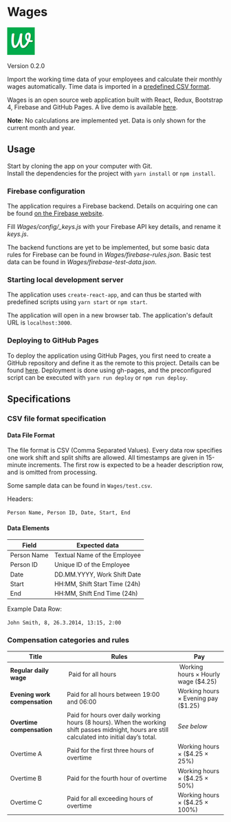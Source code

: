 # Wages

![Wages icon](./logo-64.png?raw=true "Wages")

Version 0.2.0

Import the working time data of your employees and calculate their monthly wages automatically. Time data is imported in a [predefined CSV format](#csv-file-format-specification).

Wages is an open source web application built with React, Redux, Bootstrap 4, Firebase and GitHub Pages. A live demo is available [here](https://tatuarvela.github.io/Wages/).

**Note:** No calculations are implemented yet. Data is only shown for the current month and year.

## Usage

Start by cloning the app on your computer with Git.  
Install the dependencies for the project with `yarn install` or `npm install`.

### Firebase configuration

The application requires a Firebase backend. Details on acquiring one can be found [on the Firebase website](https://firebase.google.com/).

Fill *Wages/config/_keys.js* with your Firebase API key details, and rename it *keys.js*.

The backend functions are yet to be implemented, but some basic data rules for Firebase can be found in *Wages/firebase-rules.json*. Basic test data can be found in *Wages/firebase-test-data.json*.

### Starting local development server

The application uses `create-react-app`, and can thus be started with predefined scripts using `yarn start` or `npm start`.

The application will open in a new browser tab. The application's default URL is `localhost:3000`.

### Deploying to GitHub Pages

To deploy the application using GitHub Pages, you first need to create a GitHub repository and define it as the remote to this project. Details can be found [here](https://help.github.com/articles/adding-an-existing-project-to-github-using-the-command-line/). Deployment is done using gh-pages, and the preconfigured script can be executed with `yarn run deploy` or `npm run deploy`.

## Specifications

### CSV file format specification

#### Data File Format

The file format is CSV (Comma Separated Values). Every data row specifies one work shift and split shifts are allowed. All timestamps are given in 15-minute increments. The first row is expected to be a header description row, and is omitted from processing.

Some sample data can be found in `Wages/test.csv`.

Headers:

`Person Name, Person ID, Date, Start, End`

#### Data Elements

| Field | Expected data |
| --- | --- |
| Person Name | Textual Name of the Employee
| Person ID | Unique ID of the Employee
| Date | DD.MM.YYYY, Work Shift Date
| Start | HH:MM, Shift Start Time (24h)
| End | HH:MM, Shift End Time (24h)

Example Data Row:

`John Smith, 8, 26.3.2014, 13:15, 2:00`

### Compensation categories and rules

| Title | Rules | Pay |
| --- | --- | --- |
| **Regular daily wage** | Paid for all hours | Working hours &times; Hourly wage ($4.25) |
| **Evening work compensation** | Paid for all hours between 19:00 and 06:00 | Working hours &times; Evening pay ($1.25) |
| **Overtime compensation** | Paid for hours over daily working hours (8 hours). When the working shift passes midnight, hours are still calculated into initial day’s total. | *See below*|
| Overtime A | Paid for the first three hours of overtime | Working hours &times; ($4.25 &times; 25%) |
| Overtime B | Paid for the fourth hour of overtime | Working hours &times; ($4.25 &times; 50%) |
| Overtime C | Paid for all exceeding hours of overtime | Working hours &times; ($4.25 &times; 100%) |
